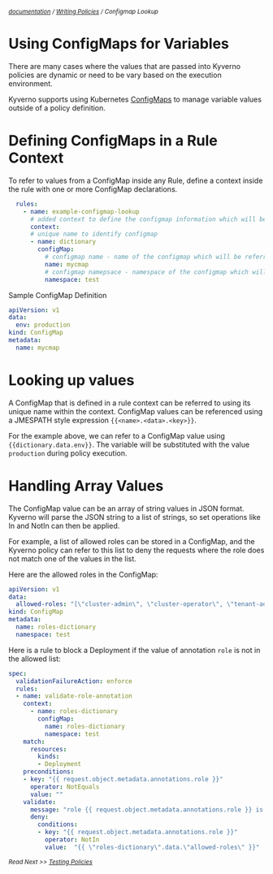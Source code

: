 <small>*[documentation](/README.md#documentation) / [Writing Policies](/documentation/writing-policies.md) / Configmap Lookup*</small>

# Using ConfigMaps for Variables

There are many cases where the values that are passed into Kyverno policies are dynamic or need to be vary based on the execution environment.

Kyverno supports using Kubernetes [ConfigMaps](https://kubernetes.io/docs/concepts/configuration/configmap/) to manage variable values outside of a policy definition. 

# Defining ConfigMaps in a Rule Context

To refer to values from a ConfigMap inside any Rule, define a context inside the rule with one or more ConfigMap declarations.

````yaml
  rules:
    - name: example-configmap-lookup
      # added context to define the configmap information which will be referred 
      context:
      # unique name to identify configmap
      - name: dictionary
        configMap: 
          # configmap name - name of the configmap which will be referred
          name: mycmap
          # configmap namepsace - namespace of the configmap which will be referred
          namespace: test
````

Sample ConfigMap Definition

````yaml
apiVersion: v1
data:
  env: production
kind: ConfigMap
metadata:
  name: mycmap
````

# Looking up values

A ConfigMap that is defined in a rule context can be referred to using its unique name within the context. ConfigMap values can be referenced using a JMESPATH style expression `{{<name>.<data>.<key>}}`.

For the example above, we can refer to a ConfigMap value using `{{dictionary.data.env}}`. The variable will be substituted with the value `production` during policy execution.

# Handling Array Values

The ConfigMap value can be an array of string values in JSON format. Kyverno will parse the JSON string to a list of strings, so set operations like In and NotIn can then be applied.

For example, a list of allowed roles can be stored in a ConfigMap, and the Kyverno policy can refer to this list to deny the requests where the role does not match one of the values in the list.

Here are the allowed roles in the ConfigMap:

````yaml
apiVersion: v1
data:
  allowed-roles: "[\"cluster-admin\", \"cluster-operator\", \"tenant-admin\"]"
kind: ConfigMap
metadata:
  name: roles-dictionary
  namespace: test
````

Here is a rule to block a Deployment if the value of annotation `role` is not in the allowed list:

````yaml
spec:
  validationFailureAction: enforce
  rules:
  - name: validate-role-annotation
    context:
      - name: roles-dictionary
        configMap: 
          name: roles-dictionary
          namespace: test
    match:
      resources:
        kinds:
        - Deployment
    preconditions:
    - key: "{{ request.object.metadata.annotations.role }}"
      operator: NotEquals
      value: ""
    validate:
      message: "role {{ request.object.metadata.annotations.role }} is not in the allowed list {{ \"roles-dictionary\".data.\"allowed-roles\" }}"
      deny:
        conditions: 
        - key: "{{ request.object.metadata.annotations.role }}"
          operator: NotIn
          value:  "{{ \"roles-dictionary\".data.\"allowed-roles\" }}"
````



<small>*Read Next >> [Testing Policies](/documentation/testing-policies.md)*</small>
